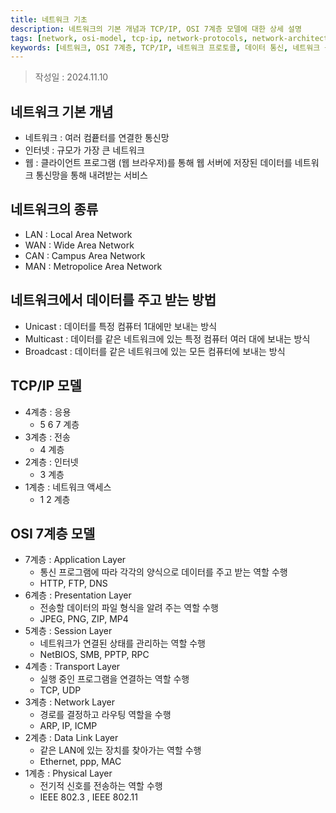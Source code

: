 ```yaml
---
title: 네트워크 기초
description: 네트워크의 기본 개념과 TCP/IP, OSI 7계층 모델에 대한 상세 설명
tags: [network, osi-model, tcp-ip, network-protocols, network-architecture, data-communication]
keywords: [네트워크, OSI 7계층, TCP/IP, 네트워크 프로토콜, 데이터 통신, 네트워크 구조, LAN, WAN]
---
```

>작성일 : 2024.11.10

## 네트워크 기본 개념
- 네트워크 : 여러 컴픁터를 연결한 통신망
- 인터넷 : 규모가 가장 큰 네트워크
- 웹 : 클라이언트 프로그램 (웹 브라우저)를 통해 웹 서버에 저장된 데이터를 네트워크 통신망을 통해 내려받는 서비스
## 네트워크의 종류
- LAN : Local Area Network
- WAN : Wide Area Network
- CAN : Campus Area Network
- MAN : Metropolice Area Network
## 네트워크에서 데이터를 주고 받는 방법
- Unicast : 데이터를 특정 컴퓨터 1대에만 보내는 방식
- Multicast : 데이터를 같은 네트워크에 있는 특정 컴퓨터 여러 대에 보내는 방식
- Broadcast : 데이터를 같은 네트워크에 있는 모든 컴퓨터에 보내는 방식


## TCP/IP 모델
 - 4계층 : 응용
	 - 5 6 7 계층
 - 3계층 : 전송
	 - 4 계층
 - 2계층 : 인터넷
	 - 3 계층
 - 1계층 : 네트워크 액세스
	- 1 2 계층 
## OSI 7계층 모델
- 7계층 : Application Layer
	- 통신 프로그램에 따라 각각의 양식으로 데이터를 주고 받는 역할 수행
	- HTTP, FTP, DNS
- 6계층 : Presentation Layer
	- 전송할 데이터의 파일 형식을 알려 주는 역할 수행
	- JPEG, PNG, ZIP, MP4
- 5계층 : Session Layer
	- 네트워크가 연결된 상태를 관리하는 역할 수행
	- NetBIOS, SMB, PPTP, RPC
- 4계층 : Transport Layer
	- 실행 중인 프로그램을 연결하는 역할 수행
	- TCP, UDP
- 3계층 : Network Layer
	- 경로를 결정하고 라우팅 역할을 수행
	- ARP, IP, ICMP
- 2계층 : Data Link Layer
	- 같은 LAN에 있는 장치를 찾아가는 역할 수행
	- Ethernet, ppp, MAC  
- 1계층 : Physical Layer 
	- 전기적 신호를 전송하는 역할 수행
	- IEEE 802.3 , IEEE 802.11
